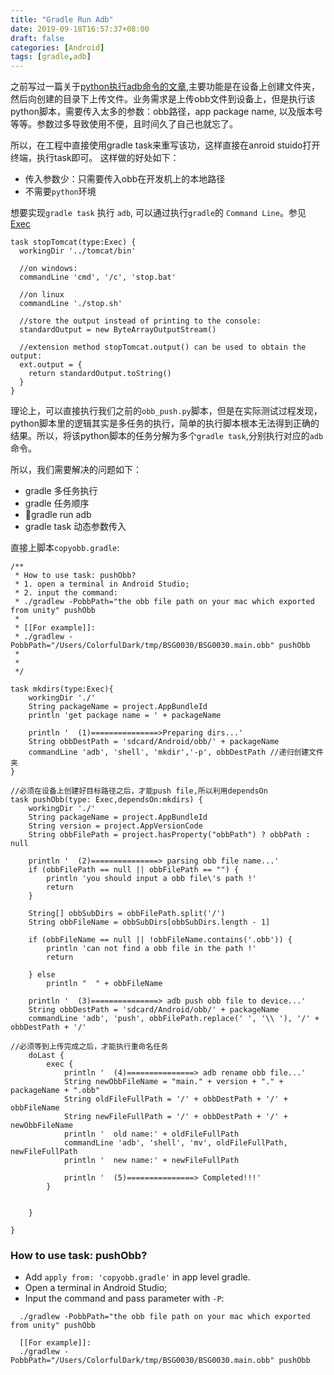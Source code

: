 ```yaml
---
title: "Gradle Run Adb"
date: 2019-09-18T16:57:37+08:00
draft: false
categories: [Android]
tags: [gradle,adb]
---
```


之前写过一篇关于[python执行adb命令的文章](https://www.harddone.com/post/python_adb/),主要功能是在设备上创建文件夹，然后向创建的目录下上传文件。业务需求是上传obb文件到设备上，但是执行该python脚本，需要传入太多的参数：obb路径，app package name, 以及版本号等等。参数过多导致使用不便，且时间久了自己也就忘了。

所以，在工程中直接使用gradle task来重写该功，这样直接在anroid stuido打开终端，执行task即可。
这样做的好处如下：

* 传入参数少：只需要传入obb在开发机上的本地路径
* 不需要`python`环境

想要实现`gradle task` 执行 `adb`, 可以通过执行`gradle`的 `Command Line`。参见[Exec](https://docs.gradle.org/current/dsl/org.gradle.api.tasks.Exec.html#org.gradle.api.tasks.Exec)

``` shell 
task stopTomcat(type:Exec) {
  workingDir '../tomcat/bin'

  //on windows:
  commandLine 'cmd', '/c', 'stop.bat'

  //on linux
  commandLine './stop.sh'

  //store the output instead of printing to the console:
  standardOutput = new ByteArrayOutputStream()

  //extension method stopTomcat.output() can be used to obtain the output:
  ext.output = {
    return standardOutput.toString()
  }
}
```

理论上，可以直接执行我们之前的`obb_push.py`脚本，但是在实际测试过程发现，python脚本里的逻辑其实是多任务的执行，简单的执行脚本根本无法得到正确的结果。所以，将该python脚本的任务分解为多个`gradle task`,分别执行对应的`adb`命令。

所以，我们需要解决的问题如下：

* gradle 多任务执行
* gradle 任务顺序
* gradle run adb
* gradle task 动态参数传入

直接上脚本`copyobb.gradle`:

```shell 
/**
 * How to use task: pushObb?
 * 1. open a terminal in Android Studio;
 * 2. input the command:
 * ./gradlew -PobbPath="the obb file path on your mac which exported from unity" pushObb
 *
 * [[For example]]:
 * ./gradlew -PobbPath="/Users/ColorfulDark/tmp/BSG0030/BSG0030.main.obb" pushObb
 *
 *
 */

task mkdirs(type:Exec){
    workingDir './'
    String packageName = project.AppBundleId
    println 'get package name = ' + packageName

    println '  (1)===============>Preparing dirs...'
    String obbDestPath = 'sdcard/Android/obb/' + packageName
    commandLine 'adb', 'shell', 'mkdir','-p', obbDestPath //递归创建文件夹
}

//必须在设备上创建好目标路径之后，才能push file,所以利用dependsOn
task pushObb(type: Exec,dependsOn:mkdirs) {
    workingDir './'
    String packageName = project.AppBundleId
    String version = project.AppVersionCode
    String obbFilePath = project.hasProperty("obbPath") ? obbPath : null

    println '  (2)===============> parsing obb file name...'
    if (obbFilePath == null || obbFilePath == "") {
        println 'you should input a obb file\'s path !'
        return
    }

    String[] obbSubDirs = obbFilePath.split('/')
    String obbFileName = obbSubDirs[obbSubDirs.length - 1]

    if (obbFileName == null || !obbFileName.contains('.obb')) {
        println 'can not find a obb file in the path !'
        return

    } else
        println "  " + obbFileName

    println '  (3)===============> adb push obb file to device...'
    String obbDestPath = 'sdcard/Android/obb/' + packageName
    commandLine 'adb', 'push', obbFilePath.replace(' ', '\\ '), '/' + obbDestPath + '/'

//必须等到上传完成之后，才能执行重命名任务
    doLast {
        exec {
            println '  (4)===============> adb rename obb file...'
            String newObbFileName = "main." + version + "." + packageName + ".obb"
            String oldFileFullPath = '/' + obbDestPath + '/' + obbFileName
            String newFileFullPath = '/' + obbDestPath + '/' + newObbFileName
            println '  old name:' + oldFileFullPath
            commandLine 'adb', 'shell', 'mv', oldFileFullPath, newFileFullPath
            println '  new name:' + newFileFullPath

            println '  (5)===============> Completed!!!'
        }


    }

}

```

### How to use task: pushObb?

* Add `apply from: 'copyobb.gradle'` in app level gradle.
* Open a terminal in Android Studio;
* Input the command and pass parameter with `-P`:

```shell
  ./gradlew -PobbPath="the obb file path on your mac which exported from unity" pushObb
 
  [[For example]]:
  ./gradlew -PobbPath="/Users/ColorfulDark/tmp/BSG0030/BSG0030.main.obb" pushObb
 
```


